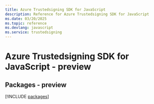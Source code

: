 ```yaml
---
title: Azure Trustedsigning SDK for JavaScript
description: Reference for Azure Trustedsigning SDK for JavaScript
ms.date: 03/20/2025
ms.topic: reference
ms.devlang: javascript
ms.service: trustedsigning
---
```

# Azure Trustedsigning SDK for JavaScript - preview
## Packages - preview
[!INCLUDE [packages](trustedsigning-index.md)]